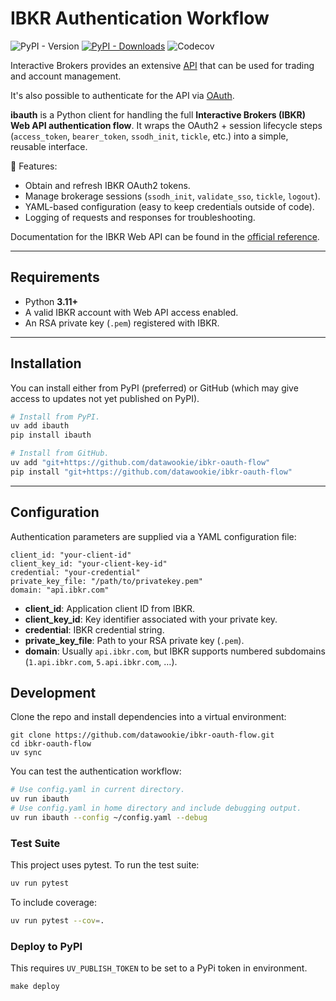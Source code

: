 # IBKR Authentication Workflow

![PyPI - Version](https://img.shields.io/pypi/v/ibauth)
[![PyPI - Downloads](https://img.shields.io/pypi/dm/ibauth)](https://pypi.org/project/ibauth/)
![Codecov](https://img.shields.io/codecov/c/github/datawookie/ibauth)

Interactive Brokers provides an extensive
[API](https://www.interactivebrokers.com/campus/ibkr-api-page/webapi-ref/) that
can be used for trading and account management.

It's also possible to authenticate for the API via [OAuth](ib-oauth.pdf).

**ibauth** is a Python client for handling the full **Interactive Brokers (IBKR) Web API authentication flow**.
It wraps the OAuth2 + session lifecycle steps (`access_token`, `bearer_token`, `ssodh_init`, `tickle`, etc.) into a simple, reusable interface.

🔑 Features:
- Obtain and refresh IBKR OAuth2 tokens.
- Manage brokerage sessions (`ssodh_init`, `validate_sso`, `tickle`, `logout`).
- YAML-based configuration (easy to keep credentials outside of code).
- Logging of requests and responses for troubleshooting.

Documentation for the IBKR Web API can be found in the [official reference](https://www.interactivebrokers.com/campus/ibkr-api-page/webapi-ref/).

---

## Requirements

- Python **3.11+**
- A valid IBKR account with Web API access enabled.
- An RSA private key (`.pem`) registered with IBKR.

---

## Installation

You can install either from PyPI (preferred) or GitHub (which may give access to
updates not yet published on PyPI).

```bash
# Install from PyPI.
uv add ibauth
pip install ibauth

# Install from GitHub.
uv add "git+https://github.com/datawookie/ibkr-oauth-flow"
pip install "git+https://github.com/datawookie/ibkr-oauth-flow"
```

---

## Configuration

Authentication parameters are supplied via a YAML configuration file:

```
client_id: "your-client-id"
client_key_id: "your-client-key-id"
credential: "your-credential"
private_key_file: "/path/to/privatekey.pem"
domain: "api.ibkr.com"
```

- **client_id**: Application client ID from IBKR.
- **client_key_id**: Key identifier associated with your private key.
- **credential**: IBKR credential string.
- **private_key_file**: Path to your RSA private key (`.pem`).
- **domain**: Usually `api.ibkr.com`, but IBKR supports numbered subdomains
  (`1.api.ibkr.com`, `5.api.ibkr.com`, …).

## Development

Clone the repo and install dependencies into a virtual environment:

```
git clone https://github.com/datawookie/ibkr-oauth-flow.git
cd ibkr-oauth-flow
uv sync
```

You can test the authentication workflow:

```bash
# Use config.yaml in current directory.
uv run ibauth
# Use config.yaml in home directory and include debugging output.
uv run ibauth --config ~/config.yaml --debug
```

### Test Suite

This project uses pytest. To run the test suite:

```bash
uv run pytest
```

To include coverage:

```bash
uv run pytest --cov=.
```

### Deploy to PyPI

This requires `UV_PUBLISH_TOKEN` to be set to a PyPi token in environment.

```
make deploy
```
